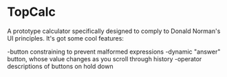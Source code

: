 # TopCalc

A prototype calculator specifically designed to comply to Donald Norman's UI principles. It's got some cool features:

-button constraining to prevent malformed expressions
-dynamic "answer" button, whose value changes as you scroll through history
-operator descriptions of buttons on hold down
